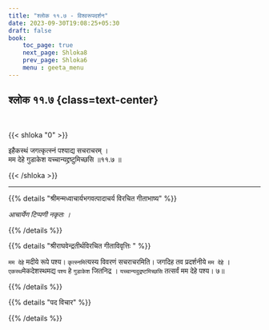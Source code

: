 ```yaml
---
title: "श्लोक ११.७ - विश्वरूपदर्शन"
date: 2023-09-30T19:08:25+05:30
draft: false
book:
    toc_page: true
    next_page: Shloka8
    prev_page: Shloka6
    menu : geeta_menu
---
```




## श्लोक ११.७ {class=text-center}

<br/>

{{< shloka  "0"  >}}

इहैकस्थं जगत्कृत्स्नं पश्याद्य सचराचरम् ।    
मम देहे गुडाकेश यच्चान्यद्द्रष्टुमिच्छसि ॥११.७ ॥

{{< /shloka >}}

---


{{% details "श्रीमन्मध्वाचार्यभगवत्पादाचर्य विरचित  गीताभाष्य" %}}

*आचार्येण टिप्पणी नकृतः ।*

{{% /details %}}



{{% details "श्रीराघवेन्द्रतीर्थविरचित गीताविवृत्तिः " %}}

`मम देहे` मदीये रूपे पश्य। 
`कृत्स्नमि`त्यस्य विवरणं सचराचरमिति। 
जगदिह तव प्रदर्शनीये `मम देहे` । 
`एकस्थ`मेकदेशस्थमद्य `पश्य` हे `गुडाकेश` जितनिद्र ।
`यच्चान्यदुद्रष्टमिच्छसि` तत्सर्वं मम देहे पश्य। ७॥

{{% /details %}}



{{% details "पद विचार" %}}


{{% /details %}}
